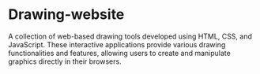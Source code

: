 # Drawing-website
A collection of web-based drawing tools developed using HTML, CSS, and JavaScript. These interactive applications provide various drawing functionalities and features, allowing users to create and manipulate graphics directly in their browsers.
